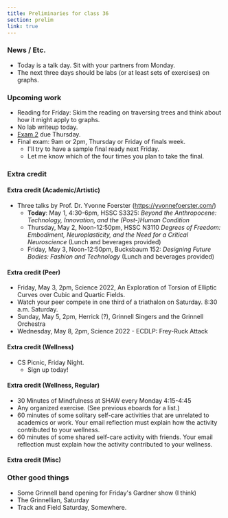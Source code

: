 ```yaml
---
title: Preliminaries for class 36
section: prelim
link: true
---
```

### News / Etc.

* Today is a talk day.  Sit with your partners from Monday.
* The next three days should be labs (or at least sets of exercises) on 
  graphs.

### Upcoming work

* Reading for Friday: Skim the reading on traversing trees and think
  about how it might apply to graphs.
* No lab writeup today.
* [Exam 2](../exams/exam02) due Thursday.
* Final exam: 9am or 2pm, Thursday or Friday of finals week.
    * I'll try to have a sample final ready next Friday.
    * Let me know which of the four times you plan to take the final.

### Extra credit

#### Extra credit (Academic/Artistic)

* Three talks by Prof. Dr. Yvonne Foerster (<https://yvonnefoerster.com/>)
    * **Today**: May 1, 4:30-6pm, HSSC S3325: _Beyond the Anthropocene: Technology, Innovation, and the (Post-)Human Condition_
    * Thursday, May 2, Noon-12:50pm, HSSC N3110 _Degrees of Freedom: Embodiment, Neuroplasticity, and the Need for a Critical Neuroscience_ (Lunch and beverages provided)
    * Friday, May 3, Noon-12:50pm, Bucksbaum 152: _Designing Future Bodies: Fashion and Technology_ (Lunch and beverages provided)

#### Extra credit (Peer)

* Friday, May 3, 2pm, Science 2022,
  An Exploration of Torsion of Elliptic Curves over Cubic and Quartic Fields.
* Watch your peer compete in one third of a triathalon on Saturday.
  8:30 a.m. Saturday.
* Sunday, May 5, 2pm, Herrick (?),
  Grinnell Singers and the Grinnell Orchestra
* Wednesday, May 8, 2pm, 
  Science 2022 - ECDLP: Frey-Ruck Attack

#### Extra credit (Wellness)

* CS Picnic, Friday Night.
    * Sign up today!

#### Extra credit (Wellness, Regular)

* 30 Minutes of Mindfulness at SHAW every Monday 4:15-4:45
* Any organized exercise.  (See previous eboards for a list.)
* 60 minutes of some solitary self-care activities that are unrelated to 
  academics or work.  Your email reflection must explain how
  the activity contributed to your wellness.
* 60 minutes of some shared self-care activity with friends.  Your email 
  reflection must explain how the activity contributed to your wellness.

#### Extra credit (Misc)

### Other good things

* Some Grinnell band opening for Friday's Gardner show (I think)
* The Grinnellian, Saturday
* Track and Field Saturday, Somewhere.

